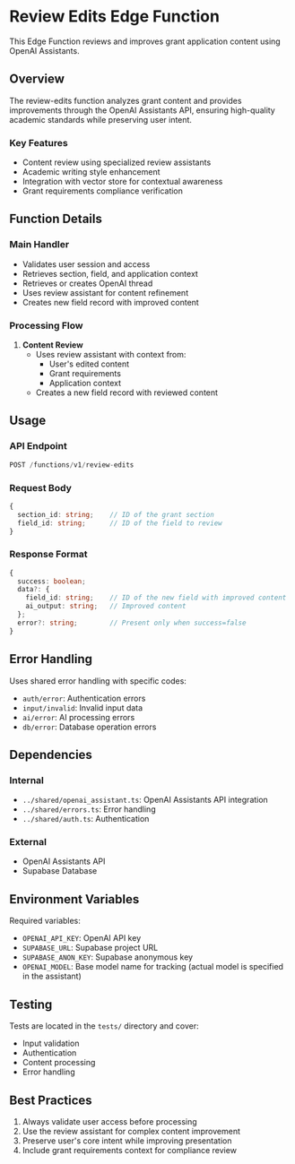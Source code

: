 # Review Edits Edge Function

This Edge Function reviews and improves grant application content using OpenAI Assistants.

## Overview

The review-edits function analyzes grant content and provides improvements through the OpenAI Assistants API, ensuring high-quality academic standards while preserving user intent.

### Key Features
- Content review using specialized review assistants
- Academic writing style enhancement
- Integration with vector store for contextual awareness
- Grant requirements compliance verification

## Function Details

### Main Handler
- Validates user session and access
- Retrieves section, field, and application context
- Retrieves or creates OpenAI thread
- Uses review assistant for content refinement
- Creates new field record with improved content

### Processing Flow
1. **Content Review**
   - Uses review assistant with context from:
     - User's edited content
     - Grant requirements
     - Application context
   - Creates a new field record with reviewed content

## Usage

### API Endpoint
```typescript
POST /functions/v1/review-edits
```

### Request Body
```typescript
{
  section_id: string;    // ID of the grant section
  field_id: string;      // ID of the field to review
}
```

### Response Format
```typescript
{
  success: boolean;
  data?: {
    field_id: string;    // ID of the new field with improved content
    ai_output: string;   // Improved content
  };
  error?: string;        // Present only when success=false
}
```

## Error Handling

Uses shared error handling with specific codes:
- `auth/error`: Authentication errors
- `input/invalid`: Invalid input data
- `ai/error`: AI processing errors
- `db/error`: Database operation errors

## Dependencies

### Internal
- `../shared/openai_assistant.ts`: OpenAI Assistants API integration
- `../shared/errors.ts`: Error handling
- `../shared/auth.ts`: Authentication

### External
- OpenAI Assistants API
- Supabase Database

## Environment Variables

Required variables:
- `OPENAI_API_KEY`: OpenAI API key
- `SUPABASE_URL`: Supabase project URL
- `SUPABASE_ANON_KEY`: Supabase anonymous key
- `OPENAI_MODEL`: Base model name for tracking (actual model is specified in the assistant)

## Testing

Tests are located in the `tests/` directory and cover:
- Input validation
- Authentication
- Content processing
- Error handling

## Best Practices

1. Always validate user access before processing
2. Use the review assistant for complex content improvement
3. Preserve user's core intent while improving presentation
4. Include grant requirements context for compliance review 